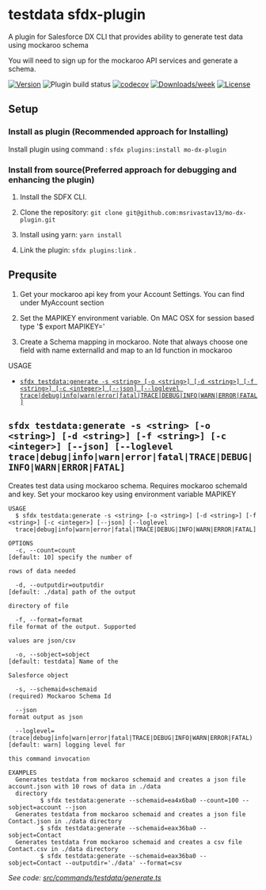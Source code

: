 testdata sfdx-plugin
========

A plugin for Salesforce DX CLI that provides ability to generate test data using mockaroo schema

You will need to sign up for the mockaroo API services and generate a schema.

[![Version](https://img.shields.io/npm/v/testdata.svg)](https://npmjs.org/package/testdata)
![Plugin build status](https://github.com/msrivastav13/testdata/workflows/testData%20sfdx%20plugin%20testcases/badge.svg?branch=master)
[![codecov](https://codecov.io/gh/msrivastav13/testdata/branch/master/graph/badge.svg)](https://codecov.io/gh/msrivastav13/testdata)
[![Downloads/week](https://img.shields.io/npm/dw/testdata.svg)](https://npmjs.org/package/testdata)
[![License](https://img.shields.io/npm/l/testdata.svg)](https://github.com/Projects/testdata/blob/master/package.json)

## Setup

### **Install as plugin (Recommended approach for Installing)**

 Install plugin using command : `sfdx plugins:install mo-dx-plugin`


### **Install from source(Preferred approach for debugging and enhancing the plugin)**
1. Install the SDFX CLI.

2. Clone the repository: `git clone git@github.com:msrivastav13/mo-dx-plugin.git`

3. Install using yarn: `yarn install`

4. Link the plugin: `sfdx plugins:link` .

## Prequsite

1. Get your mockaroo api key from your Account Settings. You can find under MyAccount section

2. Set the MAPIKEY environment variable. On MAC OSX for session based type '$ export MAPIKEY=<apikey>'

3. Create a Schema mapping in mockaroo. Note that always choose one field with name  externalId and map to an Id function in mockaroo

USAGE

<!-- commands -->
* [`sfdx testdata:generate -s <string> [-o <string>] [-d <string>] [-f <string>] [-c <integer>] [--json] [--loglevel trace|debug|info|warn|error|fatal|TRACE|DEBUG|INFO|WARN|ERROR|FATAL]`](#sfdx-testdatagenerate--s-string--o-string--d-string--f-string--c-integer---json---loglevel-tracedebuginfowarnerrorfataltracedebuginfowarnerrorfatal)

## `sfdx testdata:generate -s <string> [-o <string>] [-d <string>] [-f <string>] [-c <integer>] [--json] [--loglevel trace|debug|info|warn|error|fatal|TRACE|DEBUG|INFO|WARN|ERROR|FATAL]`

Creates test data using mockaroo schema. Requires mockaroo schemaId and key. Set your mockaroo key using environment variable MAPIKEY

```
USAGE
  $ sfdx testdata:generate -s <string> [-o <string>] [-d <string>] [-f <string>] [-c <integer>] [--json] [--loglevel 
  trace|debug|info|warn|error|fatal|TRACE|DEBUG|INFO|WARN|ERROR|FATAL]

OPTIONS
  -c, --count=count                                                                 [default: 10] specify the number of
                                                                                    rows of data needed

  -d, --outputdir=outputdir                                                         [default: ./data] path of the output
                                                                                    directory of file

  -f, --format=format                                                               file format of the output. Supported
                                                                                    values are json/csv

  -o, --sobject=sobject                                                             [default: testdata] Name of the
                                                                                    Salesforce object

  -s, --schemaid=schemaid                                                           (required) Mockaroo Schema Id

  --json                                                                            format output as json

  --loglevel=(trace|debug|info|warn|error|fatal|TRACE|DEBUG|INFO|WARN|ERROR|FATAL)  [default: warn] logging level for
                                                                                    this command invocation

EXAMPLES
  Generates testdata from mockaroo schemaid and creates a json file account.json with 10 rows of data in ./data 
  directory
         $ sfdx testdata:generate --schemaid=ea4x6ba0 --count=100 --sobject=account --json
  Generates testdata from mockaroo schemaid and creates a json file Contact.json in ./data directory
         $ sfdx testdata:generate --schemaid=eax36ba0 --sobject=Contact
  Generates testdata from mockaroo schemaid and creates a csv file Contact.csv in ./data directory
         $ sfdx testdata:generate --schemaid=eax36ba0 --sobject=Contact --outputdir='./data' --format=csv
```

_See code: [src/commands/testdata/generate.ts](https://github.com/msrivastav13/testdata/blob/master/src/commands/testdata/generate.ts)_
<!-- commandsstop -->
